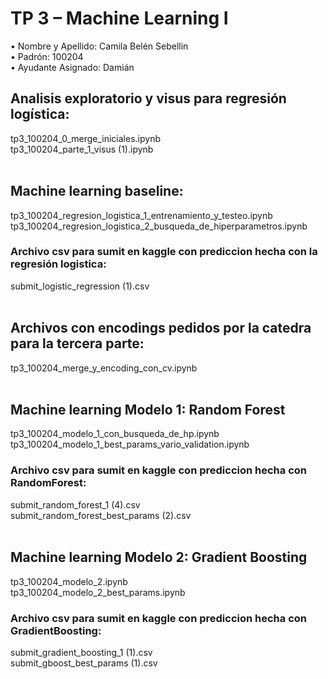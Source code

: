 # TP 3 – Machine Learning I

•	Nombre y Apellido: Camila Belén Sebellin <br>
•	Padrón: 100204 <br>
•	Ayudante Asignado: Damián <br>


## Analisis exploratorio y visus para regresión logística:
tp3_100204_0_merge_iniciales.ipynb <br>
tp3_100204_parte_1_visus (1).ipynb  <br> <br>

## Machine learning baseline:
tp3_100204_regresion_logistica_1_entrenamiento_y_testeo.ipynb <br>
tp3_100204_regresion_logistica_2_busqueda_de_hiperparametros.ipynb <br>
### Archivo csv para sumit en kaggle con prediccion hecha con la regresión logistica:
submit_logistic_regression (1).csv  <br> <br>


## Archivos con encodings pedidos por la catedra para la tercera parte:
tp3_100204_merge_y_encoding_con_cv.ipynb <br> <br>

## Machine learning Modelo 1: Random Forest
tp3_100204_modelo_1_con_busqueda_de_hp.ipynb <br>
tp3_100204_modelo_1_best_params_vario_validation.ipynb <br>
### Archivo csv para sumit en kaggle con prediccion hecha con RandomForest:
submit_random_forest_1 (4).csv  <br>
submit_random_forest_best_params (2).csv  <br> <br>

## Machine learning Modelo 2: Gradient Boosting
tp3_100204_modelo_2.ipynb <br>
tp3_100204_modelo_2_best_params.ipynb <br>
### Archivo csv para sumit en kaggle con prediccion hecha con GradientBoosting:
submit_gradient_boosting_1 (1).csv  <br>
submit_gboost_best_params (1).csv

